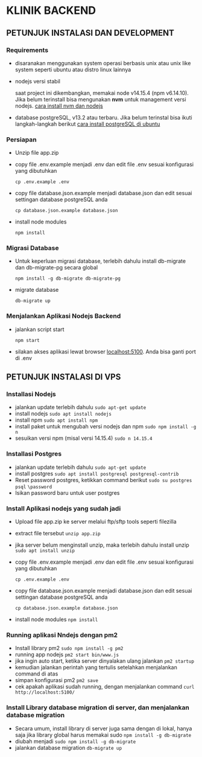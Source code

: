 # KLINIK BACKEND

## PETUNJUK INSTALASI DAN DEVELOPMENT
### Requirements
- disaranakan menggunakan system operasi berbasis unix atau unix like system seperti ubuntu atau distro linux lainnya
- nodejs versi stabil
 
  saat project ini dikembangkan, memakai node v14.15.4 (npm v6.14.10). Jika belum terinstall bisa mengunakan **nvm** untuk management versi  nodejs. [cara install nvm dan nodejs](https://www.linuxid.net/24792/cara-install-dan-mengelola-node-js-via-nvm/) 
- database postgreSQL, v13.2 atau terbaru. Jika belum terinstal bisa ikuti langkah-langkah berikut [cara install postgreSQL di ubuntu](https://www.digitalocean.com/community/tutorials/how-to-install-postgresql-on-ubuntu-20-04-quickstart-id)
### Persiapan
- Unzip file app.zip
- copy file .env.example menjadi .env dan edit file .env sesuai konfigurasi yang dibutuhkan

  `cp .env.example .env`

- copy file database.json.example menjadi database.json dan edit sesuai settingan database postgreSQL anda

  `cp database.json.example database.json`
- install node modules 

  `npm install` 

### Migrasi Database
- Untuk keperluan migrasi database, terlebih dahulu install db-migrate dan db-migrate-pg secara global

  `npm install -g db-migrate db-migrate-pg`
- migrate database

  `db-migrate up`
### Menjalankan Aplikasi Nodejs Backend
- jalankan script start
  
  `npm start`
- silakan akses aplikasi lewat browser [localhost:5100](http://localhost:5100). Anda bisa ganti port di .env

## PETUNJUK INSTALASI DI VPS

### Installasi Nodejs

- jalankan update terlebih dahulu
  `sudo apt-get update`
- install nodejs
  `sudo apt install nodejs`
- install npm
  `sudo apt install npm`
- install paket untuk mengubah versi nodejs dan npm
  `sudo npm install -g n`
- sesuikan versi npm (misal versi 14.15.4)
  `sudo n 14.15.4`

### Installasi Postgres

- jalankan update terlebih dahulu
  `sudo apt-get update`
- install postgres
  `sudo apt install postgresql postgresql-contrib`
- Reset password postgres, ketikkan command berikut
  `sudo su postgres`
  `psql`
  `\password`
- Isikan password baru untuk user postgres

### Install Aplikasi nodejs yang sudah jadi
- Upload file app.zip ke server melalui ftp/sftp tools seperti filezilla 
- extract file tersebut
  `unzip app.zip`
- jika server belum menginstall unzip, maka terlebih dahulu install unzip
  `sudo apt install unzip`
- copy file .env.example menjadi .env dan edit file .env sesuai konfigurasi yang dibutuhkan

  `cp .env.example .env`

- copy file database.json.example menjadi database.json dan edit sesuai settingan database postgreSQL anda

  `cp database.json.example database.json`
- install node modules 
  `npm install` 

### Running aplikasi Nndejs dengan pm2
- Install library pm2
  `sudo npm install -g pm2`
- running app nodejs
  `pm2 start bin/www.js`
- jika ingin auto start, ketika server dinyalakan ulang jalankan
  `pm2 startup`
- kemudian jalankan perintah yang tertulis setelahkan menjalankan command di atas
- simpan konfigurasi pm2
  `pm2 save`
- cek apakah aplikasi sudah running, dengan menjalankan command
  `curl http://localhost:5100/`

### Install Library database migration di server, dan menjalankan database migration
- Secara umum, install library di server juga sama dengan di lokal, hanya saja jika library global harus memakai sudo
  `npm install -g db-migrate` 
- diubah menjadi
  `sudo npm install -g db-migrate`
- jalankan database migration
  `db-migrate up`

